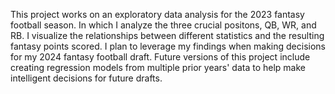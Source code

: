 This project works on an exploratory data analysis for the 2023 fantasy football season. In which I analyze the three crucial positons, QB, WR, and RB. 
I visualize the relationships between different statistics and the resulting fantasy points scored. I plan to leverage my findings when making decisions for my
2024 fantasy football draft. Future versions of this project include creating regression models from multiple prior years' data to help make intelligent decisions
for future drafts. 
